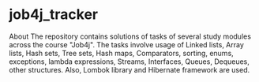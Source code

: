 # job4j_tracker

About
The repository contains solutions of tasks of several study modules across the course "Job4j". 
The tasks involve usage of Linked lists, Array lists, Hash sets, Tree sets, Hash maps, Comparators, 
sorting, enums, exceptions, lambda expressions, Streams, Interfaces, Queues, Dequeues, other structures. 
Also, Lombok library and Hibernate framework are used.

